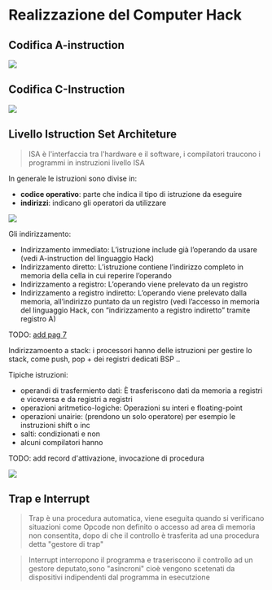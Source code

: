# Realizzazione del Computer Hack


## Codifica A-instruction

![](vx_images/2106204199297.png)


## Codifica C-Instruction

![](vx_images/5357587756820.png)


## Livello Istruction Set Architeture

> ISA è l'interfaccia tra l'hardware e il software, i compilatori traucono i programmi in instruzioni livello ISA

In generale le istruzioni sono divise in:  
- **codice operativo**: parte che indica il tipo di istruzione da eseguire
- **indirizzi**: indicano gli operatori da utilizzare

![](vx_images/2558021179300.png)

Gli indirizzamento:  
- Indirizzamento immediato: L’istruzione include già l’operando da usare (vedi A-instruction del linguaggio Hack)
- Indirizzamento diretto: L’istruzione contiene l’indirizzo completo in memoria della cella in cui reperire l’operando
- Indirizzamento a registro: L’operando viene prelevato da un registro
- Indirizzamento a registro indiretto: L’operando viene prelevato dalla memoria, all’indirizzo puntato da un registro (vedi l’accesso in memoria del linguaggio Hack, con “indirizzamento a registro indiretto” tramite registro A)

TODO: [add pag 7](https://virtuale.unibo.it/pluginfile.php/913786/mod_resource/content/10/10-Livello_ISA.pdf)

Indirizzamoento a stack: i processori hanno delle istruzioni per gestire lo stack, come push, pop + dei registri dedicati BSP ..

Tipiche istruzioni:
- operandi di trasfermiento dati: È trasferiscono dati da memoria a registri e viceversa e da registri a registri
- operazioni aritmetico-logiche: Operazioni su interi e floating-point
- operazioni unairie: (prendono un solo operatore) per esempio le instruzioni shift o inc
- salti: condizionati e non
- alcuni compilatori hanno

TODO: add record d'attivazione, invocazione di procedura

![](vx_images/160408189373.png)  

## Trap e Interrupt

> Trap è una procedura automatica, viene eseguita quando si verificano situazioni come Opcode non definito o accesso ad area di memoria non consentita, dopo di che il controllo è trasferita ad una procedura detta "gestore di trap"

> Interrupt interropono il programma e traseriscono il controllo ad un gestore deputato,sono "asincroni" cioè vengono scetenati da dispositivi indipendenti dal programma in esecutzione
